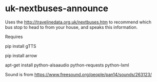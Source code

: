 # uk-nextbuses-announce

Uses the http://travelinedata.org.uk/nextbuses.htm to recommend which
bus stop to head to from your house, and speaks this information.

Requires

 pip install gTTS

 pip install arrow

 apt-get install python-alsaaudio python-requests python-lxml

Sound is from https://www.freesound.org/people/pan14/sounds/263123/
